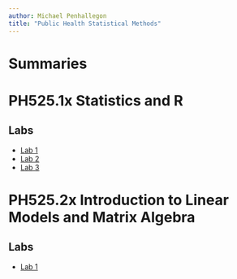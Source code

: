 ```yaml
---
author: Michael Penhallegon
title: "Public Health Statistical Methods"
---
```


# Summaries

# PH525.1x Statistics and R

## Labs

* [Lab 1](./ph525.1/lab1.html)
* [Lab 2](./ph525.1/lab2.html)
* [Lab 3](./ph525.1/lab2.html)


# PH525.2x Introduction to Linear Models and Matrix Algebra

## Labs

* [Lab 1](./ph525.2/lab1.html)